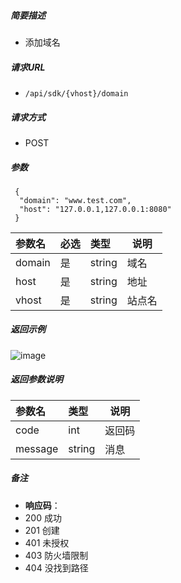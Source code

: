     
##### 简要描述

- 添加域名

##### 请求URL
- ` /api/sdk/{vhost}/domain `
  
##### 请求方式
- POST

##### 参数

```
 {
  "domain": "www.test.com",
  "host": "127.0.0.1,127.0.0.1:8080"
 }
```

|参数名|必选|类型|说明|
|:----    |:---|:----- |-----   |
|domain |是  |string |域名  |
|host |是  |string | 地址    |
|vhost |是  |string | 站点名    |

##### 返回示例 

![image](https://user-images.githubusercontent.com/90588289/133775057-a925f3c9-282e-44cf-a539-caffc2d433ad.png)

##### 返回参数说明 

|参数名|类型|说明|
|:-----  |:-----|----- |
|code |int   | 返回码 |
|message |string   | 消息 |

##### 备注 

- **响应码**：
 - 200 成功
 - 201 创建
 - 401 未授权
 - 403 防火墙限制
 - 404 没找到路径




